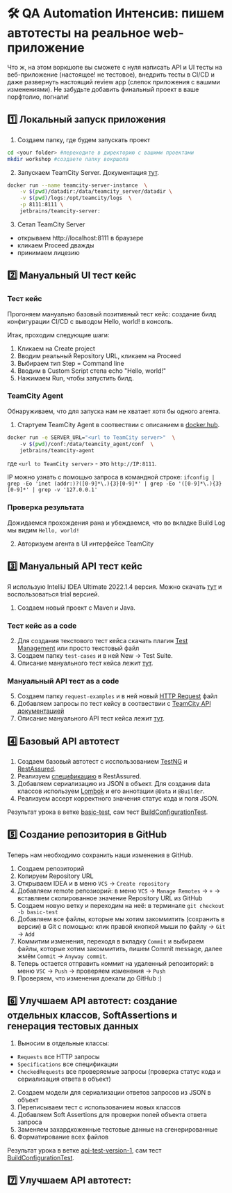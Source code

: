 # 🛠 QA Automation Интенсив: пишем автотесты на реальное web-приложение 

Что ж, на этом воркшопе вы сможете с нуля написать API и UI тесты на веб-приложение (настоящее! не тестовое), внедрить тесты в CI/CD и даже развернуть настоящий review app (слепок приложения с вашими изменениями). Не забудьте добавить финальный проект в ваше порфтолио, погнали!

## 1️⃣ Локальный запуск приложения

1. Создаем папку, где будем запускать проект
```bash
cd <your folder> #переходите в директорию с вашими проектами
mkdir workshop #cоздаете папку вокршопа
```
2. Запускаем TeamCity Server. Документация [тут](https://hub.docker.com/r/jetbrains/teamcity-server).

```bash
docker run --name teamcity-server-instance  \
    -v $(pwd)/datadir:/data/teamcity_server/datadir \
    -v $(pwd)/logs:/opt/teamcity/logs  \
    -p 8111:8111 \
    jetbrains/teamcity-server:
```

3. Сетап TeamCity Server
- открываем http://localhost:8111 в браузере
- кликаем Proceed дважды
- принимаем лицезию

## 2️⃣ Мануальный UI тест кейс

### Тест кейс

Прогоняем мануально базовый позитивный тест кейс: 
создание билд конфигурации CI/CD с выводом Hello, world! в консоль. 

Итак, проходим следующие шаги:
1. Кликаем на Create project
2. Вводим реальный Repository URL, кликаем на Proceed
3. Выбираем тип Step = Command line
4. Вводим в Custom Script степа echo "Hello, world!"
5. Нажимаем Run, чтобы запустить билд. 


### TeamCity Agent

Обнаруживаем, что для запуска нам не хватает хотя бы одного агента. 

1. Стартуем TeamCity Agent в соотвествии с описанием в [docker.hub](https://hub.docker.com/r/jetbrains/teamcity-agent).

```bash
docker run -e SERVER_URL="<url to TeamCity server>"  \ 
    -v $(pwd)/conf:/data/teamcity_agent/conf  \      
    jetbrains/teamcity-agent
```

где `<url to TeamCity server>` - это `http://IP:8111`.

IP можно узнать с помощью запроса в командной строке:
`ifconfig | grep -Eo 'inet (addr:)?([0-9]*\.){3}[0-9]*' | grep -Eo '([0-9]*\.){3}[0-9]*' | grep -v '127.0.0.1'`

### Проверка результата
Дожидаемся прохождения рана и убеждаемся, что во вкладке Build Log мы видим `Hello, world!`

2. Авторизуем агента в UI интерфейсе TeamCity

## 3️⃣ Мануальный API тест кейс

Я использую IntelliJ IDEA Ultimate 2022.1.4 версия. 
Можно скачать [тут](https://www.jetbrains.com/ru-ru/idea/download/) и воспользоваться trial версией. 

1. Создаем новый проект с Maven и Java.

###  Тест кейс as a code
2. Для создания текстового тест кейса скачать плагин [Test Management](https://plugins.jetbrains.com/plugin/15109-test-management) или просто текстовый файл
3. Создаем папку `test-cases` и в ней  New -> Test Suite.
4. Описание мануального тест кейса лежит [тут](https://github.com/Test-Automation-Projects/teamcity-tests-workshop/blob/basic-test/test-cases/Smoke_Test.t.md).

### Мануальный API тест as a code
5. Создаем папку `request-examples` и в ней новый [HTTP Request](https://www.jetbrains.com/help/idea/http-client-in-product-code-editor.html) файл
6. Добавляем запросы по тест кейсу в соотвествии с [TeamCity API документацией](https://www.jetbrains.com/help/teamcity/teamcity-rest-api.html)
7. Описание мануального API тест кейса лежит [тут](https://github.com/Test-Automation-Projects/teamcity-tests-workshop/blob/basic-test/request-examples/Build_Configuration_Test.http).


## 4️⃣ Базовый API автотест
1. Создаем базовый автотест с исспользованием [TestNG](https://testng.org/doc/) и [RestAssured](https://rest-assured.io/).
2. Реализуем [спецификацию](https://www.javadoc.io/doc/io.rest-assured/rest-assured/3.1.1/io/restassured/specification/RequestSpecification.html) в RestAssured.
3. Добавляем сериализацию из JSON в объект. Для создания data классов используем [Lombok](https://projectlombok.org/) и его аннотации `@Data` и `@Builder`.
4. Реализуем ассерт корректного значения статус кода и поля JSON.


Результат урока в ветке [basic-test](https://github.com/Test-Automation-Projects/teamcity-tests-workshop/tree/basic-test), сам тест [BuildConfigurationTest](https://github.com/Test-Automation-Projects/teamcity-tests-workshop/blob/basic-test/src/test/java/api/BuildConfigurationTest.java).

## 5️⃣ Создание репозитория в GitHub
Теперь нам необходимо сохранить наши изменения в GitHub.

1. Создаем репозиторий
2. Копируем Repository URL
3. Открываем IDEA и в меню `VCS` -> `Create repository`
4. Добавляем remote репозиорий: в меню `VCS` -> `Manage Remotes` -> `+` -> вставляем скопированное значение Repository URL из GitHub
5. Создаем новую ветку и переходим на неё: в терминале `git checkout -b basic-test`
6. Добавляем все файлы, которые мы хотим закоммитить (сохранить в версии) в Git с помощью: клик правой кнопкой мыши по файлу -> `Git` -> `Add`
7. Коммитим изменения, переходя в вкладку `Commit` и выбираем файлы, которые хотим закоммитить, пишем  Commit message, далее жмём `Commit` -> `Anyway commit`. 
8. Теперь остается отправить коммит на удаленный репозиторий: в меню `VSC` -> `Push` -> проверяем изменения -> `Push`
9. Проверяем, что изменения доехали до GitHub :) 

## 6️⃣ Улучшаем API автотест: создание отдельных классов, SoftAssertions и генерация тестовых данных
1. Выносим в отдельные классы: 
* `Requests` все HTTP запросы
* `Specifications` все спецификации
* `CheckedRequests` все проверяемые запросы (проверка статус кода и сериализация ответа в объект)
2. Создаем модели для сериализации ответов запросов из JSON в объект
3. Переписываем тест с использованием новых классов
4. Добавляем Soft Assertions для проверки полей объекта ответа запроса
5. Заменяем захардкоженные тестовые данные на сгенерированные
6. Форматирование всех файлов

Результат урока в ветке [api-test-version-1](https://github.com/Test-Automation-Projects/teamcity-tests-workshop/tree/api-test-version-1), сам тест [BuildConfigurationTest](https://github.com/Test-Automation-Projects/teamcity-tests-workshop/blob/api-test-version-1/src/test/java/api/BuildConfigurationTest.java).


## 7️⃣ Улучшаем API автотест: 
